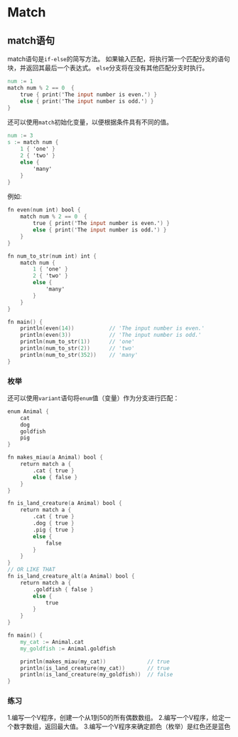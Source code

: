 # Match

## match语句

match语句是`if-else`的简写方法。
如果输入匹配，将执行第一个匹配分支的语句块，并返回其最后一个表达式。
`else`分支将在没有其他匹配分支时执行。

```v
num := 1
match num % 2 == 0  {
    true { print('The input number is even.') }
    else { print('The input number is odd.') }
}
```

还可以使用`match`初始化变量，以便根据条件具有不同的值。

```v
num := 3
s := match num {
    1 { 'one' }
    2 { 'two' }
    else {
        'many'
    }
}
```

例如:

```v
fn even(num int) bool {
    match num % 2 == 0  {
        true { print('The input number is even.') }
        else { print('The input number is odd.') }
    }
}

fn num_to_str(num int) int {
    match num {
        1 { 'one' }
        2 { 'two' }
        else {
            'many'
        }
    }
}

fn main() {
    println(even(14))           // 'The input number is even.'
    println(even(3))            // 'The input number is odd.'
    println(num_to_str(1))      // 'one'
    println(num_to_str(2))      // 'two'
    println(num_to_str(352))    // 'many'
}
```

### 枚举

还可以使用`variant`语句将`enum`值（变量）作为分支进行匹配：

```v
enum Animal {
    cat
    dog
    goldfish
    pig
}

fn makes_miau(a Animal) bool {
    return match a {
        .cat { true }
        else { false }
    }
}

fn is_land_creature(a Animal) bool {
    return match a {
        .cat { true }
        .dog { true }
        .pig { true }
        else {
            false
        }
    }
}
// OR LIKE THAT
fn is_land_creature_alt(a Animal) bool {
    return match a {
        .goldfish { false }
        else {
            true
        }
    }
}

fn main() {
    my_cat := Animal.cat
    my_goldfish := Animal.goldfish

    println(makes_miau(my_cat))             // true
    println(is_land_creature(my_cat))       // true
    println(is_land_creature(my_goldfish))  // false
}
```
### 练习

1.编写一个V程序，创建一个从1到50的所有偶数数组。
2.编写一个V程序，给定一个数字数组，返回最大值。
3.编写一个V程序来确定颜色（枚举）是红色还是蓝色

